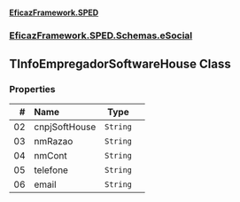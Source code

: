 #### [EficazFramework.SPED](EficazFrameworkSPED.md 'EficazFramework SPED')
### [EficazFramework.SPED.Schemas.eSocial](EficazFramework.SPED.Schemas.eSocial.md 'EficazFramework.SPED.Schemas.eSocial')

## TInfoEmpregadorSoftwareHouse Class
### Properties

| # | Name | Type | |
| ---: | :--- | :---: | :--- |
| 02 | cnpjSoftHouse | `String` |  |
| 03 | nmRazao | `String` |  |
| 04 | nmCont | `String` |  |
| 05 | telefone | `String` |  |
| 06 | email | `String` |  |
